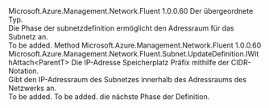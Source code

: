 <Type Name="IWithAddressPrefix&lt;ParentT&gt;" FullName="Microsoft.Azure.Management.Network.Fluent.Subnet.UpdateDefinition.IWithAddressPrefix&lt;ParentT&gt;">
  <TypeSignature Language="C#" Value="public interface IWithAddressPrefix&lt;ParentT&gt;" />
  <TypeSignature Language="ILAsm" Value=".class public interface auto ansi abstract IWithAddressPrefix`1&lt;ParentT&gt;" />
  <TypeSignature Language="DocId" Value="T:Microsoft.Azure.Management.Network.Fluent.Subnet.UpdateDefinition.IWithAddressPrefix`1" />
  <TypeSignature Language="VB.NET" Value="Public Interface IWithAddressPrefix(Of ParentT)" />
  <TypeSignature Language="F#" Value="type IWithAddressPrefix&lt;'ParentT&gt; = interface" />
  <AssemblyInfo>
    <AssemblyName>Microsoft.Azure.Management.Network.Fluent</AssemblyName>
    <AssemblyVersion>1.0.0.60</AssemblyVersion>
  </AssemblyInfo>
  <TypeParameters>
    <TypeParameter Name="ParentT" />
  </TypeParameters>
  <Interfaces />
  <Docs>
    <typeparam name="ParentT">Der übergeordnete Typ.</typeparam>
    <summary>
            Die Phase der subnetzdefinition ermöglicht den Adressraum für das Subnetz an.
            </summary>
    <remarks>To be added.</remarks>
  </Docs>
  <Members>
    <Member MemberName="WithAddressPrefix">
      <MemberSignature Language="C#" Value="public Microsoft.Azure.Management.Network.Fluent.Subnet.UpdateDefinition.IWithAttach&lt;ParentT&gt; WithAddressPrefix (string cidr);" />
      <MemberSignature Language="ILAsm" Value=".method public hidebysig newslot virtual instance class Microsoft.Azure.Management.Network.Fluent.Subnet.UpdateDefinition.IWithAttach`1&lt;!ParentT&gt; WithAddressPrefix(string cidr) cil managed" />
      <MemberSignature Language="DocId" Value="M:Microsoft.Azure.Management.Network.Fluent.Subnet.UpdateDefinition.IWithAddressPrefix`1.WithAddressPrefix(System.String)" />
      <MemberSignature Language="VB.NET" Value="Public Function WithAddressPrefix (cidr As String) As IWithAttach(Of ParentT)" />
      <MemberSignature Language="F#" Value="abstract member WithAddressPrefix : string -&gt; Microsoft.Azure.Management.Network.Fluent.Subnet.UpdateDefinition.IWithAttach&lt;'ParentT&gt;" Usage="iWithAddressPrefix.WithAddressPrefix cidr" />
      <MemberType>Method</MemberType>
      <AssemblyInfo>
        <AssemblyName>Microsoft.Azure.Management.Network.Fluent</AssemblyName>
        <AssemblyVersion>1.0.0.60</AssemblyVersion>
      </AssemblyInfo>
      <ReturnValue>
        <ReturnType>Microsoft.Azure.Management.Network.Fluent.Subnet.UpdateDefinition.IWithAttach&lt;ParentT&gt;</ReturnType>
      </ReturnValue>
      <Parameters>
        <Parameter Name="cidr" Type="System.String" />
      </Parameters>
      <Docs>
        <param name="cidr">Die IP-Adresse Speicherplatz Präfix mithilfe der CIDR-Notation.</param>
        <summary>
            Gibt den IP-Adressraum des Subnetzes innerhalb des Adressraums des Netzwerks an.
            </summary>
        <returns>To be added.</returns>
        <remarks>To be added.</remarks>
        <return>die nächste Phase der Definition.</return>
      </Docs>
    </Member>
  </Members>
</Type>